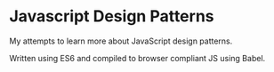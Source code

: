 # Javascript Design Patterns

My attempts to learn more about JavaScript design patterns.

Written using ES6 and compiled to browser compliant JS using Babel.
